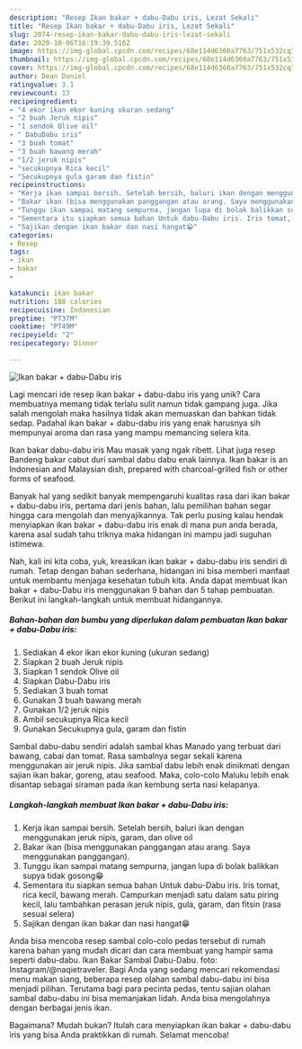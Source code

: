 ```yaml
---
description: "Resep Ikan bakar + dabu-Dabu iris, Lezat Sekali"
title: "Resep Ikan bakar + dabu-Dabu iris, Lezat Sekali"
slug: 2074-resep-ikan-bakar-dabu-dabu-iris-lezat-sekali
date: 2020-10-06T16:19:39.516Z
image: https://img-global.cpcdn.com/recipes/68e114d6360a7763/751x532cq70/ikan-bakar-dabu-dabu-iris-foto-resep-utama.jpg
thumbnail: https://img-global.cpcdn.com/recipes/68e114d6360a7763/751x532cq70/ikan-bakar-dabu-dabu-iris-foto-resep-utama.jpg
cover: https://img-global.cpcdn.com/recipes/68e114d6360a7763/751x532cq70/ikan-bakar-dabu-dabu-iris-foto-resep-utama.jpg
author: Dean Daniel
ratingvalue: 3.1
reviewcount: 13
recipeingredient:
- "4 ekor ikan ekor kuning ukuran sedang"
- "2 buah Jeruk nipis"
- "1 sendok Olive oil"
- " DabuDabu iris"
- "3 buah tomat"
- "3 buah bawang merah"
- "1/2 jeruk nipis"
- "secukupnya Rica kecil"
- "Secukupnya gula garam dan fistin"
recipeinstructions:
- "Kerja ikan sampai bersih. Setelah bersih, baluri ikan dengan menggunakan jeruk nipis, garam, dan olive oil"
- "Bakar ikan (bisa menggunakan panggangan atau arang. Saya menggunakan panggangan)."
- "Tunggu ikan sampai matang sempurna, jangan lupa di bolak balikkan supya tidak gosong😁"
- "Sementara itu siapkan semua bahan Untuk dabu-Dabu iris. Iris tomat, rica kecil, bawang merah. Campurkan menjadi satu dalam satu piring kecil, lalu tambahkan perasan jeruk nipis, gula, garam, dan fitsin (rasa sesuai selera)"
- "Sajikan dengan ikan bakar dan nasi hangat😁"
categories:
- Resep
tags:
- ikan
- bakar
- 

katakunci: ikan bakar  
nutrition: 188 calories
recipecuisine: Indonesian
preptime: "PT37M"
cooktime: "PT49M"
recipeyield: "2"
recipecategory: Dinner

---
```



![Ikan bakar + dabu-Dabu iris](https://img-global.cpcdn.com/recipes/68e114d6360a7763/751x532cq70/ikan-bakar-dabu-dabu-iris-foto-resep-utama.jpg)

Lagi mencari ide resep ikan bakar + dabu-dabu iris yang unik? Cara membuatnya memang tidak terlalu sulit namun tidak gampang juga. Jika salah mengolah maka hasilnya tidak akan memuaskan dan bahkan tidak sedap. Padahal ikan bakar + dabu-dabu iris yang enak harusnya sih mempunyai aroma dan rasa yang mampu memancing selera kita.

Ikan bakar dabu-dabu iris Mau masak yang ngak ribett. Lihat juga resep Bandeng bakar cabut duri sambal dabu dabu enak lainnya. Ikan bakar is an Indonesian and Malaysian dish, prepared with charcoal-grilled fish or other forms of seafood.

Banyak hal yang sedikit banyak mempengaruhi kualitas rasa dari ikan bakar + dabu-dabu iris, pertama dari jenis bahan, lalu pemilihan bahan segar hingga cara mengolah dan menyajikannya. Tak perlu pusing kalau hendak menyiapkan ikan bakar + dabu-dabu iris enak di mana pun anda berada, karena asal sudah tahu triknya maka hidangan ini mampu jadi suguhan istimewa.


Nah, kali ini kita coba, yuk, kreasikan ikan bakar + dabu-dabu iris sendiri di rumah. Tetap dengan bahan sederhana, hidangan ini bisa memberi manfaat untuk membantu menjaga kesehatan tubuh kita. Anda dapat membuat Ikan bakar + dabu-Dabu iris menggunakan 9 bahan dan 5 tahap pembuatan. Berikut ini langkah-langkah untuk membuat hidangannya.

<!--inarticleads1-->

##### Bahan-bahan dan bumbu yang diperlukan dalam pembuatan Ikan bakar + dabu-Dabu iris:

1. Sediakan 4 ekor ikan ekor kuning (ukuran sedang)
1. Siapkan 2 buah Jeruk nipis
1. Siapkan 1 sendok Olive oil
1. Siapkan  Dabu-Dabu iris
1. Sediakan 3 buah tomat
1. Gunakan 3 buah bawang merah
1. Gunakan 1/2 jeruk nipis
1. Ambil secukupnya Rica kecil
1. Gunakan Secukupnya gula, garam dan fistin


Sambal dabu-dabu sendiri adalah sambal khas Manado yang terbuat dari bawang, cabai dan tomat. Rasa sambalnya segar sekali karena menggunakan air jeruk nipis. Jika sambal dabu lebih enak dinikmati dengan sajian ikan bakar, goreng, atau seafood. Maka, colo-colo Maluku lebih enak disantap sebagai siraman pada ikan kembung serta nasi kelapanya. 

<!--inarticleads2-->

##### Langkah-langkah membuat Ikan bakar + dabu-Dabu iris:

1. Kerja ikan sampai bersih. Setelah bersih, baluri ikan dengan menggunakan jeruk nipis, garam, dan olive oil
1. Bakar ikan (bisa menggunakan panggangan atau arang. Saya menggunakan panggangan).
1. Tunggu ikan sampai matang sempurna, jangan lupa di bolak balikkan supya tidak gosong😁
1. Sementara itu siapkan semua bahan Untuk dabu-Dabu iris. Iris tomat, rica kecil, bawang merah. Campurkan menjadi satu dalam satu piring kecil, lalu tambahkan perasan jeruk nipis, gula, garam, dan fitsin (rasa sesuai selera)
1. Sajikan dengan ikan bakar dan nasi hangat😁


Anda bisa mencoba resep sambal colo-colo pedas tersebut di rumah karena bahan yang mudah dicari dan cara membuat yang hampir sama seperti dabu-dabu. Ikan Bakar Sambal Dabu-Dabu. foto: Instagram/@naqietraveler. Bagi Anda yang sedang mencari rekomendasi menu makan siang, beberapa resep olahan sambal dabu-dabu ini bisa menjadi pilihan. Terutama bagi para pecinta pedas, tentu sajian olahan sambal dabu-dabu ini bisa memanjakan lidah. Anda bisa mengolahnya dengan berbagai jenis ikan. 

Bagaimana? Mudah bukan? Itulah cara menyiapkan ikan bakar + dabu-dabu iris yang bisa Anda praktikkan di rumah. Selamat mencoba!
